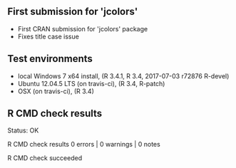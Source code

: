 
## First submission for 'jcolors'

* First CRAN submission for 'jcolors' package
* Fixes title case issue 

## Test environments

* local Windows 7 x64 install, (R 3.4.1, R 3.4, 2017-07-03 r72876 R-devel)
* Ubuntu 12.04.5 LTS (on travis-ci), (R 3.4, R-patch)
* OSX (on travis-ci), (R 3.4)

## R CMD check results

Status: OK



R CMD check results
0 errors | 0 warnings | 0 notes

R CMD check succeeded
